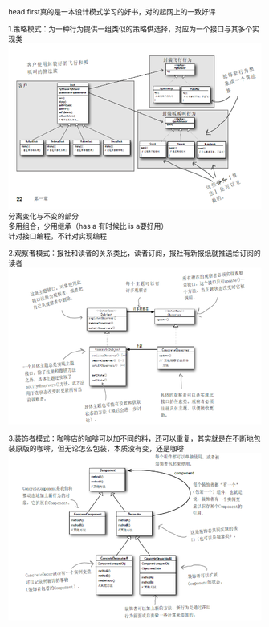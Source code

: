 head first真的是一本设计模式学习的好书，对的起网上的一致好评

1.策略模式：为一种行为提供一组类似的策略供选择，对应为一个接口与其多个实现类
![策略模式](../image/设计模式/策略模式的核心思想示意图.png "策略模式")
分离变化与不变的部分  
多用组合，少用继承（has a 有时候比 is a要好用）  
针对接口编程，不针对实现编程  

2.观察者模式：报社和读者的关系类比，读者订阅，报社有新报纸就推送给订阅的读者  
![观察者模式](../image/设计模式/观察者模式的核心思想示意图.png "观察者模式")  


3.装饰者模式：咖啡店的咖啡可以加不同的料，还可以重复，其实就是在不断地包装原版的咖啡，但无论怎么包装，本质没有变，还是咖啡  
![装饰者模式](../image/设计模式/装饰者模式的核心思想示意图.png)   
